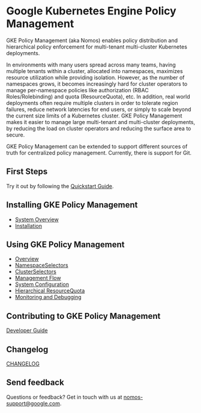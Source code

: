 # Google Kubernetes Engine Policy Management

GKE Policy Management (aka Nomos) enables policy distribution and hierarchical
policy enforcement for multi-tenant multi-cluster Kubernetes deployments.

In environments with many users spread across many teams, having multiple
tenants within a cluster, allocated into namespaces, maximizes resource
utilization while providing isolation. However, as the number of namespaces
grows, it becomes increasingly hard for cluster operators to manage
per-namespace policies like authorization (RBAC Roles/Rolebinding) and quota
(ResourceQuota), etc. In addition, real world deployments often require multiple
clusters in order to tolerate region failures, reduce network latencies for end
users, or simply to scale beyond the current size limits of a Kubernetes
cluster. GKE Policy Management makes it easier to manage large multi-tenant and
multi-cluster deployments, by reducing the load on cluster operators and
reducing the surface area to secure.

GKE Policy Management can be extended to support different sources of truth for
centralized policy management. Currently, there is support for Git.

## First Steps

Try it out by following the [Quickstart Guide](docs/user/quickstart.md).

## Installing GKE Policy Management

*   [System Overview](docs/user/system_overview.md)
*   [Installation](docs/user/installation.md)

## Using GKE Policy Management

*   [Overview](docs/user/overview.md)
*   [NamespaceSelectors](docs/user/namespaceselectors.md)
*   [ClusterSelectors](docs/user/clusterselectors.md)
*   [Management Flow](docs/user/management_flow.md)
*   [System Configuration](docs/user/system_config.md)
*   [Hierarchical ResourceQuota](docs/user/rq.md)
*   [Monitoring and Debugging](docs/user/monitoring_and_debugging.md)

## Contributing to GKE Policy Management

[Developer Guide](docs/dev/guide.md)

## Changelog

[CHANGELOG](docs/CHANGELOG.md)

## Send feedback

Questions or feedback? Get in touch with us at
[nomos-support@google.com](mailto:nomos-support@google.com).
